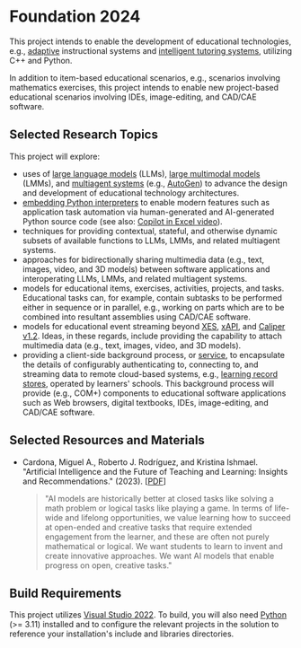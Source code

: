 # Foundation 2024

This project intends to enable the development of educational technologies, e.g., [adaptive](https://en.wikipedia.org/wiki/Adaptive_learning) instructional systems and [intelligent tutoring systems](https://en.wikipedia.org/wiki/Intelligent_tutoring_system), utilizing C++ and Python.

In addition to item-based educational scenarios, e.g., scenarios involving mathematics exercises, this project intends to enable new project-based educational scenarios involving IDEs, image-editing, and CAD/CAE software.

## Selected Research Topics

This project will explore:
* uses of [large language models](https://en.wikipedia.org/wiki/Large_language_model) (LLMs), [large multimodal models](https://en.wikipedia.org/wiki/Large_language_model#Multimodality) (LMMs), and [multiagent systems](https://en.wikipedia.org/wiki/Multiagent_system) (e.g., [AutoGen](https://github.com/microsoft/autogen)) to advance the design and development of educational technology architectures.
* [embedding Python interpreters](https://docs.python.org/3/c-api/) to enable modern features such as application task automation via human-generated and AI-generated Python source code (see also: [Copilot in Excel video](https://www.youtube.com/watch?v=vGI6VLr8L5w)).
* techniques for providing contextual, stateful, and otherwise dynamic subsets of available functions to LLMs, LMMs, and related multiagent systems.
* approaches for bidirectionally sharing multimedia data (e.g., text, images, video, and 3D models) between software applications and interoperating LLMs, LMMs, and related multiagent systems.
* models for educational items, exercises, activities, projects, and tasks. Educational tasks can, for example, contain subtasks to be performed either in sequence or in parallel, e.g., working on parts which are to be combined into resultant assemblies using CAD/CAE software.
* models for educational event streaming beyond [XES](https://xes-standard.org/), [xAPI](https://xapi.com/), and [Caliper v1.2](https://www.imsglobal.org/activity/caliper). Ideas, in these regards, include providing the capability to attach multimedia data (e.g., text, images, video, and 3D models).
* providing a client-side background process, or [service](https://en.wikipedia.org/wiki/Windows_service), to encapsulate the details of configurably authenticating to, connecting to, and streaming data to remote cloud-based systems, e.g., [learning record stores](https://en.wikipedia.org/wiki/Learning_Record_Store), operated by learners' schools. This background process will provide (e.g., COM+) components to educational software applications such as Web browsers, digital textbooks, IDEs, image-editing, and CAD/CAE software.

## Selected Resources and Materials

* Cardona, Miguel A., Roberto J. Rodríguez, and Kristina Ishmael. "Artificial Intelligence and the Future of Teaching and Learning: Insights and Recommendations." (2023). [[PDF](https://tech.ed.gov/files/2023/05/ai-future-of-teaching-and-learning-report.pdf)]

  > "AI models are historically better at closed tasks like solving a math problem or logical tasks like playing a game. In terms of life-wide and lifelong opportunities, we value learning how to succeed at open-ended and creative tasks that require extended engagement from the learner, and these are often not purely mathematical or logical. We want students to learn to invent and create innovative approaches. We want AI models that enable progress on open, creative tasks." 

## Build Requirements

This project utilizes [Visual Studio 2022](https://visualstudio.microsoft.com/downloads/). To build, you will also need [Python](https://www.python.org/downloads/) (>= 3.11) installed and to configure the relevant projects in the solution to reference your installation's include and libraries directories.
